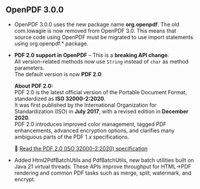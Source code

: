 ## OpenPDF 3.0.0 

* OpenPDF 3.0.0 uses the new package name **org.openpdf**. The old com.lowagie is now removed from OpenPDF 3.0.
This means that source code using OpenPDF must be migrated to use import statements using org.openpdf.* package.

* **PDF 2.0 support in OpenPDF** – This is a **breaking API change**:  
  All version-related methods now use `String` instead of `char` as method parameters.  
  The default version is now **PDF 2.0**.

  **About PDF 2.0:**  
  PDF 2.0 is the latest official version of the Portable Document Format, standardized as **ISO 32000-2:2020**.  
  It was first published by the International Organization for Standardization (ISO) in **July 2017**, with a revised edition in **December 2020**.  
  PDF 2.0 introduces improved color management, tagged PDF enhancements, advanced encryption options, and clarifies many ambiguous parts of the PDF 1.x specifications.  

  📄 [Read the PDF 2.0 (ISO 32000-2:2020) specification](https://www.iso.org/standard/75839.html)


* Added Html2PdfBatchUtils and PdfBatchUtils, new batch utilities built on Java 21 virtual threads. 
These APIs improve throughput for HTML→PDF rendering and common PDF tasks such as merge, split, watermark, and encrypt.




